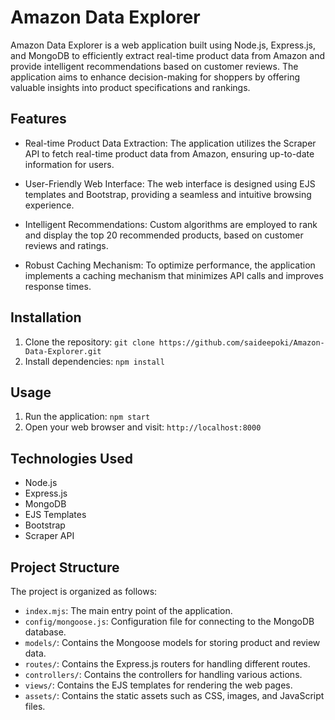 # Amazon Data Explorer

Amazon Data Explorer is a web application built using Node.js, Express.js, and MongoDB to efficiently extract real-time product data from Amazon and provide intelligent recommendations based on customer reviews. The application aims to enhance decision-making for shoppers by offering valuable insights into product specifications and rankings.

## Features

- Real-time Product Data Extraction: The application utilizes the Scraper API to fetch real-time product data from Amazon, ensuring up-to-date information for users.

- User-Friendly Web Interface: The web interface is designed using EJS templates and Bootstrap, providing a seamless and intuitive browsing experience.

- Intelligent Recommendations: Custom algorithms are employed to rank and display the top 20 recommended products, based on customer reviews and ratings.

- Robust Caching Mechanism: To optimize performance, the application implements a caching mechanism that minimizes API calls and improves response times.

## Installation

1. Clone the repository: ```git clone https://github.com/saideepoki/Amazon-Data-Explorer.git```
2. Install dependencies: ```npm install```

## Usage

1. Run the application: ```npm start```
2. Open your web browser and visit: `http://localhost:8000`

## Technologies Used

- Node.js
- Express.js
- MongoDB
- EJS Templates
- Bootstrap
- Scraper API

## Project Structure

The project is organized as follows:

- `index.mjs`: The main entry point of the application.
- `config/mongoose.js`: Configuration file for connecting to the MongoDB database.
- `models/`: Contains the Mongoose models for storing product and review data.
- `routes/`: Contains the Express.js routers for handling different routes.
- `controllers/`: Contains the controllers for handling various actions.
- `views/`: Contains the EJS templates for rendering the web pages.
- `assets/`: Contains the static assets such as CSS, images, and JavaScript files.

